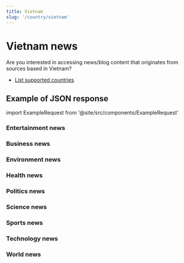 ```yaml
---
title: Vietnam
slug: '/country/vietnam'
---
```


# Vietnam news

Are you interested in accessing news/blog content that originates from sources based in Vietnam?

- [List supported countries](/get-articles/countries)

## Example of JSON response

import ExampleRequest from '@site/src/components/ExampleRequest'

### Entertainment news
<ExampleRequest url="https://apitube.io/v1/news/articles?limit=2&category=news/Arts_and_Entertainment&country=vn"></ExampleRequest>

### Business news
<ExampleRequest url="https://apitube.io/v1/news/articles?limit=2&category=news/Business&country=vn"></ExampleRequest>

### Environment news
<ExampleRequest url="https://apitube.io/v1/news/articles?limit=2&category=news/Environment&country=vn"></ExampleRequest>

### Health news
<ExampleRequest url="https://apitube.io/v1/news/articles?limit=2&category=news/Health&country=vn"></ExampleRequest>

### Politics news
<ExampleRequest url="https://apitube.io/v1/news/articles?limit=2&category=news/Politics&country=vn"></ExampleRequest>

### Science news
<ExampleRequest url="https://apitube.io/v1/news/articles?limit=2&category=news/Science&country=vn"></ExampleRequest>

### Sports news
<ExampleRequest url="https://apitube.io/v1/news/articles?limit=2&category=news/Sports&country=vn"></ExampleRequest>

### Technology news
<ExampleRequest url="https://apitube.io/v1/news/articles?limit=2&category=news/Technology&country=vn"></ExampleRequest>

### World news
<ExampleRequest url="https://apitube.io/v1/news/articles?limit=2&category=news/World&country=vn"></ExampleRequest>
